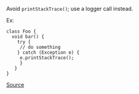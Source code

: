 Avoid `printStackTrace()`; use a logger call instead.

Ex:

```
class Foo {
  void bar() {
    try {
     // do something
    } catch (Exception e) {
     e.printStackTrace();
     }
   }
}
```

[Source](https://pmd.github.io/pmd-5.3.3/pmd-java/rules/java/logging-java.html#AvoidPrintStackTrace)
